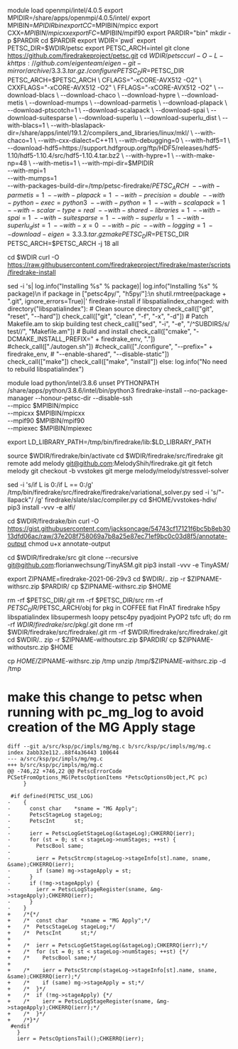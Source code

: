module load openmpi/intel/4.0.5
export MPIDIR=/share/apps/openmpi/4.0.5/intel/
export MPIBIN=${MPIDIR}bin
export CC=$MPIBIN/mpicc
export CXX=$MPIBIN/mpicxx
export FC=$MPIBIN/mpif90
export PARDIR="bin"
mkdir -p $PARDIR
cd $PARDIR
export WDIR=`pwd`
export PETSC_DIR=$WDIR/petsc
export PETSC_ARCH=intel
git clone https://github.com/firedrakeproject/petsc.git
cd $WDIR/petsc
curl -O -L -k https://github.com/eigenteam/eigen-git-mirror/archive/3.3.3.tar.gz
./configure PETSC_DIR=$PETSC_DIR PETSC_ARCH=$PETSC_ARCH \
    CFLAGS="-xCORE-AVX512 -O2" \
    CXXFLAGS="-xCORE-AVX512 -O2" \
    FFLAGS="-xCORE-AVX512 -O2" \
    --download-blacs \
    --download-chaco \
    --download-hypre \
    --download-metis \
    --download-mumps \
    --download-parmetis \
    --download-plapack \
    --download-ptscotch=1 \
    --download-scalapack \
    --download-spai \
    --download-suitesparse \
    --download-superlu \
    --download-superlu_dist \
    --with-blacs=1 \
    --with-blaslapack-dir=/share/apps/intel/19.1.2/compilers_and_libraries/linux/mkl/ \
    --with-chaco=1 \
    --with-cxx-dialect=C++11 \
    --with-debugging=0 \
    --with-hdf5=1 \
    --download-hdf5=https://support.hdfgroup.org/ftp/HDF5/releases/hdf5-1.10/hdf5-1.10.4/src/hdf5-1.10.4.tar.bz2 \
    --with-hypre=1 \
    --with-make-np=48 \
    --with-metis=1 \
    --with-mpi-dir=$MPIDIR \
    --with-mpi=1 \
    --with-mumps=1 \
    --with-packages-build-dir=/tmp/petsc-firedrake/$PETSC_ARCH \
    --with-parmetis=1 \
    --with-plapack=1 \
    --with-precision=double \
    --with-python-exec=python3 \
    --with-python=1 \
    --with-scalapack=1 \
    --with-scalar-type=real \
    --with-shared-libraries=1 \
    --with-spai=1 \
    --with-suitesparse=1 \
    --with-superlu=1 \
    --with-superlu_dist=1 \
    --with-x=0 \
    --with-pic \
    --with-logging=1 \
    --download-eigen=3.3.3.tar.gz
make PETSC_DIR=$PETSC_DIR PETSC_ARCH=$PETSC_ARCH -j 18 all

cd $WDIR
curl -O https://raw.githubusercontent.com/firedrakeproject/firedrake/master/scripts/firedrake-install

sed -i 's|    log.info("Installing %s" % package)|    log.info("Installing %s" % package)\n    if package in ["petsc4py/", "h5py/"]:\n        shutil.rmtree(package + ".git", ignore_errors=True)|' firedrake-install
    if libspatialindex_changed:
        with directory("libspatialindex"):
            # Clean source directory
            check_call(["git", "reset", "--hard"])
            check_call(["git", "clean", "-f", "-x", "-d"])
            # Patch Makefile.am to skip building test
            check_call(["sed", "-i", "-e", "/^SUBDIRS/s/ test//", "Makefile.am"])
            # Build and install
            check_call(["cmake", "-DCMAKE_INSTALL_PREFIX=" + firedrake_env, "."])
            #check_call(["./autogen.sh"])
            #check_call(["./configure", "--prefix=" + firedrake_env,
            #            "--enable-shared", "--disable-static"])
            check_call(["make"])
            check_call(["make", "install"])
    else:
        log.info("No need to rebuild libspatialindex")

module load python/intel/3.8.6
unset PYTHONPATH
/share/apps/python/3.8.6/intel/bin/python3 firedrake-install --no-package-manager --honour-petsc-dir --disable-ssh \
    --mpicc $MPIBIN/mpicc \
    --mpicxx $MPIBIN/mpicxx \
    --mpif90 $MPIBIN/mpif90 \
    --mpiexec $MPIBIN/mpiexec

export LD_LIBRARY_PATH=/tmp/bin/firedrake/lib:$LD_LIBRARY_PATH


source $WDIR/firedrake/bin/activate
cd $WDIR/firedrake/src/firedrake
git remote add melody git@github.com:MelodyShih/firedrake.git
git fetch melody
git checkout -b vvstokes
git merge melody/melody/stressvel-solver

sed -i 's/if L is 0:/if L == 0:/g' /tmp/bin/firedrake/src/firedrake/firedrake/variational_solver.py
sed -i 's/"-llapack"/ /g' firedrake/slate/slac/compiler.py
cd $HOME/vvstokes-hdiv/
pip3 install -vvv -e alfi/

cd $WDIR/firedrake/bin
curl -O https://gist.githubusercontent.com/jacksoncage/54743cf17121f6bc5b8eb3013dfd06ac/raw/37e208f758069a7b8a25e87ec71ef9bc0c03d8f5/annotate-output
chmod u+x annotate-output

cd $WDIR/firedrake/src
git clone --recursive git@github.com:florianwechsung/TinyASM.git
pip3 install -vvv -e TinyASM/

export ZIPNAME=firedrake-2021-06-29v3
cd $WDIR/..
zip -r $ZIPNAME-withsrc.zip $PARDIR/
cp $ZIPNAME-withsrc.zip $HOME

rm -rf $PETSC_DIR/.git
rm -rf $PETSC_DIR/src
rm -rf $PETSC_DIR/$PETSC_ARCH/obj
for pkg in COFFEE  fiat  FInAT  firedrake  h5py  libspatialindex  libsupermesh  loopy  petsc4py  pyadjoint  PyOP2  tsfc  ufl; do
    rm -rf $WDIR/firedrake/src/$pkg/.git
done
rm -rf $WDIR/firedrake/src/firedrake/.git
rm -rf $WDIR/firedrake/src/firedrake/.git
cd $WDIR/..
zip -r $ZIPNAME-withoutsrc.zip $PARDIR/
cp $ZIPNAME-withoutsrc.zip $HOME


cp $HOME/$ZIPNAME-withsrc.zip /tmp
unzip /tmp/$ZIPNAME-withsrc.zip -d /tmp



# make this change to petsc when running with pc_mg_log to avoid creation of the MG Apply stage

    diff --git a/src/ksp/pc/impls/mg/mg.c b/src/ksp/pc/impls/mg/mg.c
    index 2abb32e112..88f4a36443 100644
    --- a/src/ksp/pc/impls/mg/mg.c
    +++ b/src/ksp/pc/impls/mg/mg.c
    @@ -746,22 +746,22 @@ PetscErrorCode PCSetFromOptions_MG(PetscOptionItems *PetscOptionsObject,PC pc)
         }
     
     #if defined(PETSC_USE_LOG)
    -    {
    -      const char    *sname = "MG Apply";
    -      PetscStageLog stageLog;
    -      PetscInt      st;
    -
    -      ierr = PetscLogGetStageLog(&stageLog);CHKERRQ(ierr);
    -      for (st = 0; st < stageLog->numStages; ++st) {
    -        PetscBool same;
    -
    -        ierr = PetscStrcmp(stageLog->stageInfo[st].name, sname, &same);CHKERRQ(ierr);
    -        if (same) mg->stageApply = st;
    -      }
    -      if (!mg->stageApply) {
    -        ierr = PetscLogStageRegister(sname, &mg->stageApply);CHKERRQ(ierr);
    -      }
    -    }
    +    /*{*/
    +    /*  const char    *sname = "MG Apply";*/
    +    /*  PetscStageLog stageLog;*/
    +    /*  PetscInt      st;*/
    +
    +    /*  ierr = PetscLogGetStageLog(&stageLog);CHKERRQ(ierr);*/
    +    /*  for (st = 0; st < stageLog->numStages; ++st) {*/
    +    /*    PetscBool same;*/
    +
    +    /*    ierr = PetscStrcmp(stageLog->stageInfo[st].name, sname, &same);CHKERRQ(ierr);*/
    +    /*    if (same) mg->stageApply = st;*/
    +    /*  }*/
    +    /*  if (!mg->stageApply) {*/
    +    /*    ierr = PetscLogStageRegister(sname, &mg->stageApply);CHKERRQ(ierr);*/
    +    /*  }*/
    +    /*}*/
     #endif
       }
       ierr = PetscOptionsTail();CHKERRQ(ierr);

